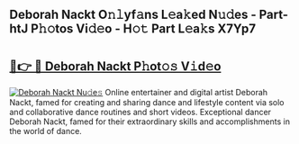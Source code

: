 ## Deborah Nackt O𝚗𝚕yf𝚊ns L𝚎a𝚔ed N𝚞𝚍es - Part-htJ P𝚑𝚘tos Vi𝚍𝚎o - H𝚘𝚝 Part L𝚎a𝚔s X7Yp7

# <h2><a href="http://kf0t2mh.oniu.top/?m=Deborah+Nackt">🔗👉 🔴 Deborah Nackt P𝚑ot𝚘𝚜 V𝚒d𝚎o</a></h2>

[![Deborah Nackt Nu𝚍e𝚜](https://i.imgur.com/0qMVB7G.gif)](http://kf0t2mh.oniu.top/?m=Deborah+Nackt)
Online entertainer and digital artist Deborah Nackt, famed for creating and sharing dance and lifestyle content via solo and collaborative dance routines and short videos. Exceptional dancer Deborah Nackt, famed for their extraordinary skills and accomplishments in the world of dance.  
